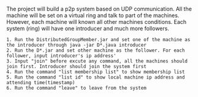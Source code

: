 The project will build a p2p system based on UDP communication. All the machine will be set on a virtual ring and talk to part of the machines. However, each machine will known all other machines conditions. Each system (ring) will have one introducer and much more followers. 
    
    1. Run the DistributedGroupMember.jar and set one of the machine as the introducer through java -jar D*.java introducer
    2. Run the D*.jar and set other machine as the follower. For each follower, input introducer's ip address'
    3. Input "join" before excute any command, all the machines should join first. Introducer should join the system first
    4. Run the command "list membership list" to show membership list
    5. Run the command "list id" to show local machine ip address and attending time(timestamp)
    6. Run the command "leave" to leave from the system
